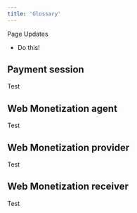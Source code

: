 ```yaml
---
title: 'Glossary'
---
```


<div class="draft"><div class="title">Page Updates</div><ul><li>Do this!</li></ul></div>

## Payment session
Test

## Web Monetization agent
Test

## Web Monetization provider
Test

## Web Monetization receiver
Test